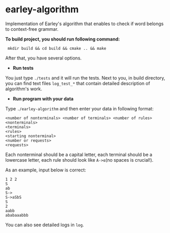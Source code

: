 # earley-algorithm
Implementation of Earley's algorithm that enables to check if word belongs to context-free grammar.

**To build project, you should run following command:**

` mkdir build && cd build && cmake .. && make`

After that, you have several options.

* **Run tests**

You just type `./tests` and it will run the tests. Next to you, in build directory, you can find text files `log_test_*` that contain detailed description of algorithm's work.

* **Run program with your data**

Type `./earley-algorithm` and then enter your data in following format:
```
<number of nonterminals> <number of terminals> <number of rules>
<nonterminals>
<terminals>
<rules>
<starting nonterminal>
<number or requests>
<requests>
```
Each nonterminal should be a capital letter, each terminal should be a lowercase letter, each rule should look like `A->α`(no spaces is crucial!).

As an example, input below is correct:

```
1 2 2
S
ab
S->
S->aSbS
S
2
aabb
ababaaabbb
```

You can also see detailed logs in `log`.
